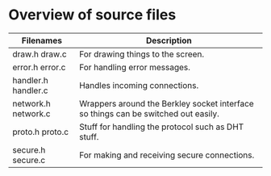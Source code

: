 # Overview of source files

| Filenames | Description |
|----------|-------------|
| draw.h draw.c | For drawing things to the screen. |
| error.h error.c | For handling error messages. |
| handler.h handler.c | Handles incoming connections. |
| network.h network.c | Wrappers around the Berkley socket interface so things can be switched out easily. |
| proto.h proto.c | Stuff for handling the protocol such as DHT stuff. |
| secure.h secure.c | For making and receiving secure connections. |
